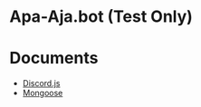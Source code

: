 <h1 allign='center'>Apa-Aja.bot (Test Only)</h1>

# Documents
 - [Discord.js](https://discord.js.org/#/)
 - [Mongoose](https://mongoosejs.com/docs/guide.html)